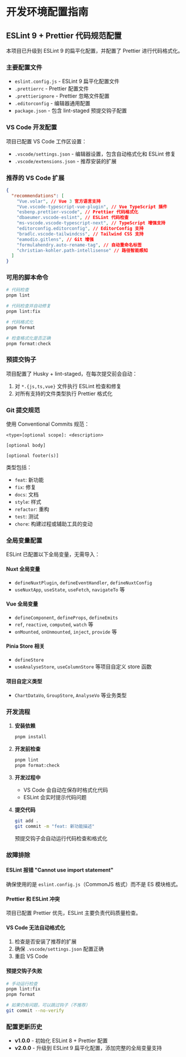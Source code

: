 # 开发环境配置指南

## ESLint 9 + Prettier 代码规范配置

本项目已升级到 ESLint 9 的扁平化配置，并配置了 Prettier 进行代码格式化。

### 主要配置文件

- `eslint.config.js` - ESLint 9 扁平化配置文件
- `.prettierrc` - Prettier 配置文件
- `.prettierignore` - Prettier 忽略文件配置
- `.editorconfig` - 编辑器通用配置
- `package.json` - 包含 lint-staged 预提交钩子配置

### VS Code 开发配置

项目已配置 VS Code 工作区设置：

- `.vscode/settings.json` - 编辑器设置，包含自动格式化和 ESLint 修复
- `.vscode/extensions.json` - 推荐安装的扩展

### 推荐的 VS Code 扩展

```json
{
  "recommendations": [
    "Vue.volar", // Vue 3 官方语言支持
    "Vue.vscode-typescript-vue-plugin", // Vue TypeScript 插件
    "esbenp.prettier-vscode", // Prettier 代码格式化
    "dbaeumer.vscode-eslint", // ESLint 代码检查
    "ms-vscode.vscode-typescript-next", // TypeScript 增强支持
    "editorconfig.editorconfig", // EditorConfig 支持
    "bradlc.vscode-tailwindcss", // Tailwind CSS 支持
    "eamodio.gitlens", // Git 增强
    "formulahendry.auto-rename-tag", // 自动重命名标签
    "christian-kohler.path-intellisense" // 路径智能感知
  ]
}
```

### 可用的脚本命令

```bash
# 代码检查
pnpm lint

# 代码检查并自动修复
pnpm lint:fix

# 代码格式化
pnpm format

# 检查格式化是否正确
pnpm format:check
```

### 预提交钩子

项目配置了 Husky + lint-staged，在每次提交前会自动：

1. 对 `*.{js,ts,vue}` 文件执行 ESLint 检查和修复
2. 对所有支持的文件类型执行 Prettier 格式化

### Git 提交规范

使用 Conventional Commits 规范：

```
<type>[optional scope]: <description>

[optional body]

[optional footer(s)]
```

类型包括：

- `feat`: 新功能
- `fix`: 修复
- `docs`: 文档
- `style`: 样式
- `refactor`: 重构
- `test`: 测试
- `chore`: 构建过程或辅助工具的变动

### 全局变量配置

ESLint 已配置以下全局变量，无需导入：

#### Nuxt 全局变量

- `defineNuxtPlugin`, `defineEventHandler`, `defineNuxtConfig`
- `useNuxtApp`, `useState`, `useFetch`, `navigateTo` 等

#### Vue 全局变量

- `defineComponent`, `defineProps`, `defineEmits`
- `ref`, `reactive`, `computed`, `watch` 等
- `onMounted`, `onUnmounted`, `inject`, `provide` 等

#### Pinia Store 相关

- `defineStore`
- `useAnalyseStore`, `useColumnStore` 等项目自定义 store 函数

#### 项目自定义类型

- `ChartDataVo`, `GroupStore`, `AnalyseVo` 等业务类型

### 开发流程

1. **安装依赖**

   ```bash
   pnpm install
   ```

2. **开发前检查**

   ```bash
   pnpm lint
   pnpm format:check
   ```

3. **开发过程中**

   - VS Code 会自动在保存时格式化代码
   - ESLint 会实时提示代码问题

4. **提交代码**
   ```bash
   git add .
   git commit -m "feat: 新功能描述"
   ```
   预提交钩子会自动运行代码检查和格式化

### 故障排除

#### ESLint 报错 "Cannot use import statement"

确保使用的是 `eslint.config.js`（CommonJS 格式）而不是 ES 模块格式。

#### Prettier 和 ESLint 冲突

项目已配置 Prettier 优先，ESLint 主要负责代码质量检查。

#### VS Code 无法自动格式化

1. 检查是否安装了推荐的扩展
2. 确保 `.vscode/settings.json` 配置正确
3. 重启 VS Code

#### 预提交钩子失败

```bash
# 手动运行检查
pnpm lint:fix
pnpm format

# 如果仍有问题，可以跳过钩子（不推荐）
git commit --no-verify
```

### 配置更新历史

- **v1.0.0** - 初始化 ESLint 8 + Prettier 配置
- **v2.0.0** - 升级到 ESLint 9 扁平化配置，添加完整的全局变量支持
